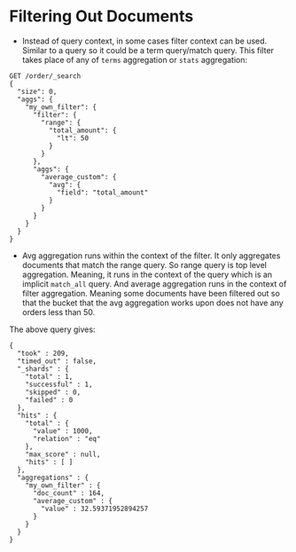 # Filtering Out Documents

- Instead of query context, in some cases filter context can be used. Similar to a query so it could be a term query/match query. This filter takes place of any of `terms` aggregation or `stats` aggregation:
```
GET /order/_search
{
  "size": 0,
  "aggs": {
    "my_own_filter": {
      "filter": {
        "range": {
          "total_amount": {
            "lt": 50
          }
        }
      },
      "aggs": {
        "average_custom": {
          "avg": {
            "field": "total_amount"
          }
        }
      }
    }
  }
}
```
- Avg aggregation runs within the context of the filter. It only aggregates documents that match the range query. So range query is top level aggregation. Meaning, it runs in the context of the query which is an implicit `match_all` query. And average aggregation runs in the context of filter aggregation. Meaning some documents have been filtered out so that the bucket that the avg aggregation works upon does not have any orders less than 50.

The above query gives:

```
{
  "took" : 209,
  "timed_out" : false,
  "_shards" : {
    "total" : 1,
    "successful" : 1,
    "skipped" : 0,
    "failed" : 0
  },
  "hits" : {
    "total" : {
      "value" : 1000,
      "relation" : "eq"
    },
    "max_score" : null,
    "hits" : [ ]
  },
  "aggregations" : {
    "my_own_filter" : {
      "doc_count" : 164,
      "average_custom" : {
        "value" : 32.59371952894257
      }
    }
  }
}
```